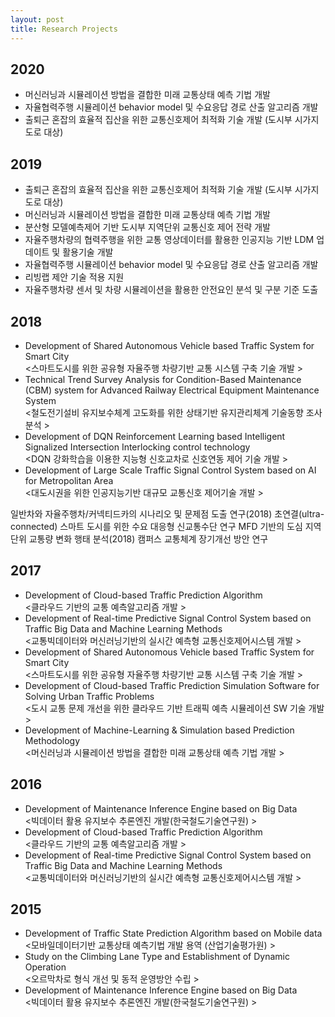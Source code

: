 ```yaml
---
layout: post
title: Research Projects
---
```




## 2020
* 머신러닝과 시뮬레이션 방법을 결합한 미래 교통상태 예측 기법 개발
* 자율협력주행 시뮬레이션 behavior model 및 수요응답 경로 산출 알고리즘 개발
* 출퇴근 혼잡의 효율적 집산을 위한 교통신호제어 최적화 기술 개발 (도시부 시가지 도로 대상)


## 2019
* 출퇴근 혼잡의 효율적 집산을 위한 교통신호제어 최적화 기술 개발 (도시부 시가지 도로 대상)
* 머신러닝과 시뮬레이션 방법을 결합한 미래 교통상태 예측 기법 개발
* 분산형 모델예측제어 기반 도시부 지역단위 교통신호 제어 전략 개발
* 자율주행차량의 협력주행을 위한 교통 영상데이터를 활용한 인공지능 기반 LDM 업데이트 및 활용기술 개발
* 자율협력주행 시뮬레이션 behavior model 및 수요응답 경로 산출 알고리즘 개발
* 리빙랩 제안 기술 적용 지원
* 자율주행차량 센서 및 차량 시뮬레이션을 활용한 안전요인 분석 및 구분 기준 도출

## 2018
* Development of Shared Autonomous Vehicle based Traffic System for Smart City <br> <스마트도시를 위한 공유형 자율주행 차량기반 교통 시스템 구축 기술 개발 >
* Technical Trend Survey Analysis for Condition-Based Maintenance (CBM) system for Advanced Railway Electrical Equipment Maintenance System <br> <철도전기설비 유지보수체계 고도화를 위한 상태기반 유지관리체계 기술동향 조사 분석 >
* Development of DQN Reinforcement Learning based Intelligent Signalized Intersection Interlocking control technology <br> <DQN 강화학습을 이용한 지능형 신호교차로 신호연동 제어 기술 개발 >
* Development of Large Scale Traffic Signal Control System based on AI for Metropolitan Area <br> <대도시권을 위한 인공지능기반 대규모 교통신호 제어기술 개발 >


일반차와 자율주행차/커넥티드카의 시나리오 및 문제점 도출 연구(2018)
초연결(ultra-connected) 스마트 도시를 위한 수요 대응형 신교통수단 연구
MFD 기반의 도심 지역단위 교통량 변화 행태 분석(2018)
캠퍼스 교통체계 장기개선 방안 연구


## 2017
* Development of Cloud-based Traffic Prediction Algorithm <br> <클라우드 기반의 교통 예측알고리즘 개발 >
* Development of Real-time Predictive Signal Control System based on Traffic Big Data and Machine Learning Methods <br> <교통빅데이터와 머신러닝기반의 실시간 예측형 교통신호제어시스템 개발 >
* Development of Shared Autonomous Vehicle based Traffic System for Smart City <br> <스마트도시를 위한 공유형 자율주행 차량기반 교통 시스템 구축 기술 개발 >
* Development of Cloud-based Traffic Prediction Simulation Software for Solving Urban Traffic Problems <br> <도시 교통 문제 개선을 위한 클라우드 기반 트래픽 예측 시뮬레이션 SW 기술 개발 >
* Development of Machine-Learning & Simulation based Prediction Methodology <br> <머신러닝과 시뮬레이션 방법을 결합한 미래 교통상태 예측 기법 개발 >

## 2016
* Development of Maintenance Inference Engine based on Big Data <br> <빅데이터 활용 유지보수 추론엔진 개발(한국철도기술연구원) >
* Development of Cloud-based Traffic Prediction Algorithm <br> <클라우드 기반의 교통 예측알고리즘 개발 >
* Development of Real-time Predictive Signal Control System based on Traffic Big Data and Machine Learning Methods <br> <교통빅데이터와 머신러닝기반의 실시간 예측형 교통신호제어시스템 개발 >

## 2015
* Development of Traffic State Prediction Algorithm based on Mobile data <br> <모바일데이터기반 교통상태 예측기법 개발 용역 (산업기술평가원) >
* Study on the Climbing Lane Type and Establishment of Dynamic Operation <br> <오르막차로 형식 개선 및 동적 운영방안 수립 >
* Development of Maintenance Inference Engine based on Big Data <br> <빅데이터 활용 유지보수 추론엔진 개발(한국철도기술연구원) >









